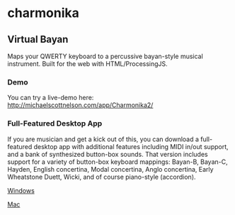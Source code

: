 # charmonika
## Virtual Bayan
Maps your QWERTY keyboard to a percussive bayan-style musical instrument. Built for the web with HTML/ProcessingJS.

### Demo
You can try a live-demo here: http://michaelscottnelson.com/app/Charmonika2/

### Full-Featured Desktop App
If you are musician and get a kick out of this, you can download a full-featured desktop app with additional features including MIDI in/out support, and a bank of synthesized button-box sounds. That version includes support for a variety of button-box keyboard mappings: Bayan-B, Bayan-C, Hayden, English concertina, Modal concertina, Anglo concertina, Early Wheatstone Duett, Wicki, and of course piano-style (accordion).

[Windows](http://michaelscottnelson.com/misc/CharmonikaWinV0-1-1.zip)

[Mac](http://michaelscottnelson.com/misc/CharmonikaMacV0-1-1.zip)
